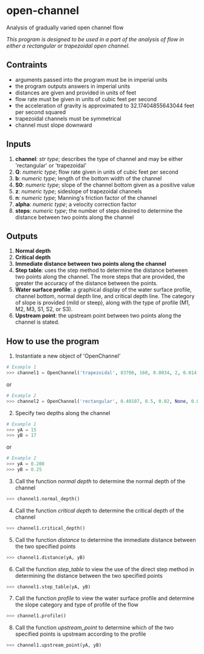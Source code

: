 # open-channel
Analysis of gradually varied open channel flow

*This program is designed to be used in a part of the analysis of flow in either a rectangular or trapezoidal open channel.*

## Contraints
* arguments passed into the program must be in imperial units
* the program outputs answers in imperial units
* distances are given and provided in units of feet
* flow rate must be given in units of cubic feet per second
* the acceleration of gravity is approximated to 32.17404855643044 feet per second squared
* trapezoidal channels must be symmetrical
* channel must slope downward

## Inputs
  1. **channel**: *str type*; describes the type of channel and may be either 'rectangular' or 'trapezoidal'
  2. **Q**: *numeric type*; flow rate given in units of cubic feet per second
  3. **b**: *numeric type*; length of the bottom width of the channel
  4. **S0**: *numeric type*; slope of the channel bottom given as a positive value
  5. **z**: *numeric type*; sideslope of trapezoidal channels
  6. **n**: *numeric type*; Manning's friction factor of the channel
  7. **alpha**: *numeric type*; a velocity correction factor
  8. **steps**: *numeric type*; the number of steps desired to determine the distance between two points along the channel

## Outputs
  1. **Normal depth**
  2. **Critical depth**
  3. **Immediate distance between two points along the channel**
  4. **Step table**: uses the step method to determine the distance between two points along the channel.
      The more steps that are provided, the greater the accuracy of the distance between the points.
  5. **Water surface profile**: a graphical display of the water surface profile, channel bottom, normal depth line, and critical depth line.
      The category of slope is provided (mild or steep), along with the type of profile (M1, M2, M3, S1, S2, or S3).
  6. **Upstream point**: the upstream point between two points along the channel is stated.

## How to use the program
1. Instantiate a new object of 'OpenChannel'
```python
# Example 1
>>> channel1 = OpenChannel('trapezoidal', 83700, 160, 0.0034, 2, 0.014, 1.05, 2)
```
or
```python
# Example 2
>>> channel2 = OpenChannel('rectangular', 0.40107, 0.5, 0.02, None, 0.01, 1, 2)
```
2. Specify two depths along the channel
```python
# Example 1
>>> yA = 15
>>> yB = 17
```
or
```python
# Example 2
>>> yA = 0.208
>>> yB = 0.25
```
3. Call the function *normal depth* to determine the normal depth of the channel
```python
>>> channel1.normal_depth()
```
4. Call the function *critical depth* to determine the critical depth of the channel
```python
>>> channel1.critical_depth()
```
5. Call the function *distance* to determine the immediate distance between the two specified points
```python
>>> channel1.distance(yA, yB)
```
6. Call the function *step_table* to view the use of the direct step method in determining the distance between the two specified points
```python
>>> channel1.step_table(yA, yB)
```
7. Call the function *profile* to view the water surface profile and determine the slope category and type of profile of the flow
```python
>>> channel1.profile()
```
8. Call the function *upstream_point* to determine which of the two specified points is upstream according to the profile
```python
>>> channel1.upstream_point(yA, yB)
```
